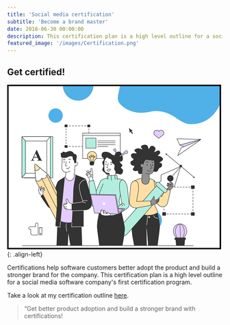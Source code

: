 ```yaml
---
title: 'Social media certification'
subtitle: 'Become a brand master'
date: 2018-06-30 00:00:00
description: This certification plan is a high level outline for a social media software company's first certification program.
featured_image: '/images/Certification.png'
---
```




## Get certified! 

![Later Certification](/images/design-folks.png){: .align-left}

Certifications help software customers better adopt the product and build a stronger brand for the company. This certification plan is a high level outline for a social media software company's first certification program.

Take a look at my certification outline [here](https://katieslearnings.com/assets/Later_Certified_Pro.pdf).

> “Get better product adoption and build a stronger brand with certifications!


